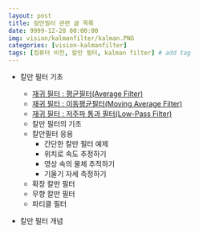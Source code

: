 ```yaml
---
layout: post
title: 칼만필터 관련 글 목록
date: 9999-12-28 00:00:00
img: vision/kalmanfilter/kalman.PNG
categories: [vision-kalmanfilter] 
tags: [컴퓨터 비전, 칼만 필터, kalman filter] # add tag
---
```


- 칼만 필터 기초
    - [재귀 필터 : 평균필터(Average Filter)](https://gaussian37.github.io/vision-kalmanfilter-average-filter/)
    - [재귀 필터 : 이동평균필터(Moving Average Filter)](https://gaussian37.github.io/vision-kalmanfilter-moving-average/)
    - [재귀 필터 : 저주파 통과 필터(Low-Pass Filter)](https://gaussian37.github.io/vision-kalmanfilter-low-pass-filter/) 
    - 칼만 필터의 기초
    - 칼만필터 응용
        - 간단한 칼만 필터 예제
        - 위치로 속도 추정하기
        - 영상 속의 물체 추적하기
        - 기울기 자세 측정하기
    - 확장 칼만 필터
    - 무향 칼만 필터
    - 파티클 필터
    
- 칼만 필터 개념 

<br>

